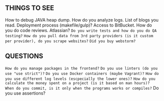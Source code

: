 ## THINGS TO SEE
How to debug JAVA heap dump.
How do you analyze logs.
List of blogs you read.
Deployment process (makefile/gulp)?
Access to BitBucket.
How do you do code reviews. Atlassian?
`Do you write tests and how do you do QA testing?`
`How do you pull data from 3rd party providers (is it custom per provider), do you scrape websites?`
`Did you buy webstorm?`

## QUESTIONS
`How do you manage packages in the frontend?`
`Do you use linters (do you use "use strict")?`
`Do you use Docker containers (maybe Vagrant)?`
`How do you use different log levels (escpecially the lower ones)?`
`How do you calculate the money spent on a project (is it based on man hours)?`
`When do you commit, is it only when the programs works or compiles?`
Do you use assertions?
